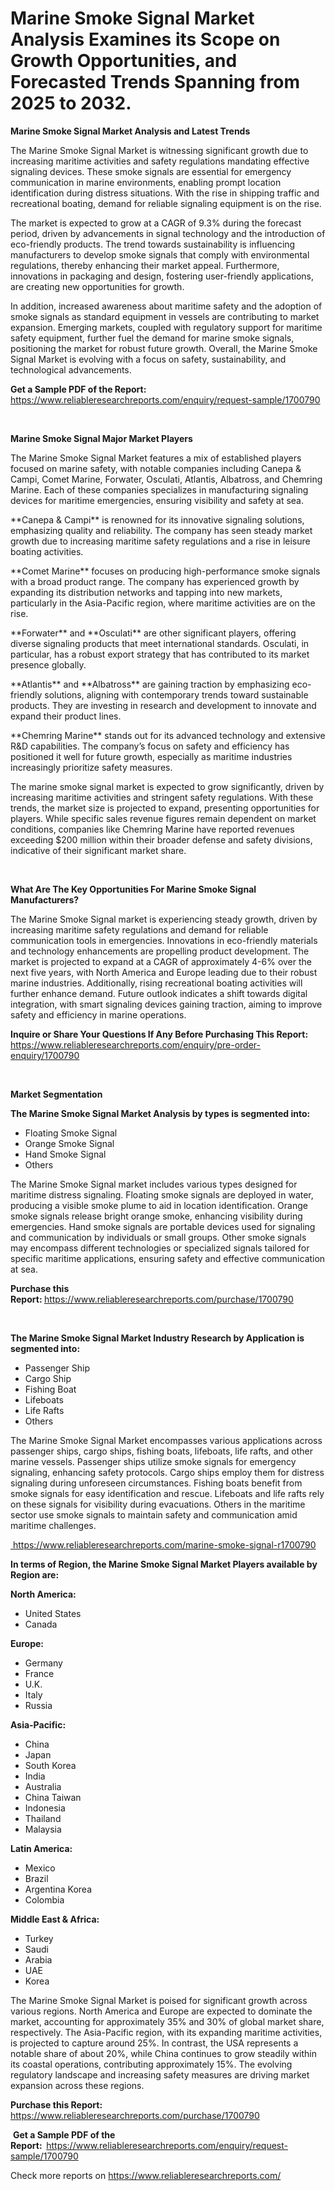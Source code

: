 <p><h1>Marine Smoke Signal Market Analysis Examines its Scope on Growth Opportunities, and Forecasted Trends Spanning from 2025 to 2032.</h1></p><p><strong>Marine Smoke Signal Market Analysis and Latest Trends</strong></p>
<p><p>The Marine Smoke Signal Market is witnessing significant growth due to increasing maritime activities and safety regulations mandating effective signaling devices. These smoke signals are essential for emergency communication in marine environments, enabling prompt location identification during distress situations. With the rise in shipping traffic and recreational boating, demand for reliable signaling equipment is on the rise. </p><p>The market is expected to grow at a CAGR of 9.3% during the forecast period, driven by advancements in signal technology and the introduction of eco-friendly products. The trend towards sustainability is influencing manufacturers to develop smoke signals that comply with environmental regulations, thereby enhancing their market appeal. Furthermore, innovations in packaging and design, fostering user-friendly applications, are creating new opportunities for growth. </p><p>In addition, increased awareness about maritime safety and the adoption of smoke signals as standard equipment in vessels are contributing to market expansion. Emerging markets, coupled with regulatory support for maritime safety equipment, further fuel the demand for marine smoke signals, positioning the market for robust future growth. Overall, the Marine Smoke Signal Market is evolving with a focus on safety, sustainability, and technological advancements.</p></p>
<p><strong>Get a Sample PDF of the Report:&nbsp;</strong> <a href="https://www.reliableresearchreports.com/enquiry/request-sample/1700790?utm_campaign=3545&utm_medium=2&utm_source=Github&utm_content=ia&utm_term=27032025&utm_id=marine-smoke-signal">https://www.reliableresearchreports.com/enquiry/request-sample/1700790</a></p>
<p>&nbsp;</p>
<p><strong>Marine Smoke Signal Major Market Players</strong></p>
<p><p>The Marine Smoke Signal Market features a mix of established players focused on marine safety, with notable companies including Canepa & Campi, Comet Marine, Forwater, Osculati, Atlantis, Albatross, and Chemring Marine. Each of these companies specializes in manufacturing signaling devices for maritime emergencies, ensuring visibility and safety at sea.</p><p>**Canepa & Campi** is renowned for its innovative signaling solutions, emphasizing quality and reliability. The company has seen steady market growth due to increasing maritime safety regulations and a rise in leisure boating activities. </p><p>**Comet Marine** focuses on producing high-performance smoke signals with a broad product range. The company has experienced growth by expanding its distribution networks and tapping into new markets, particularly in the Asia-Pacific region, where maritime activities are on the rise.</p><p>**Forwater** and **Osculati** are other significant players, offering diverse signaling products that meet international standards. Osculati, in particular, has a robust export strategy that has contributed to its market presence globally. </p><p>**Atlantis** and **Albatross** are gaining traction by emphasizing eco-friendly solutions, aligning with contemporary trends toward sustainable products. They are investing in research and development to innovate and expand their product lines.</p><p>**Chemring Marine** stands out for its advanced technology and extensive R&D capabilities. The company’s focus on safety and efficiency has positioned it well for future growth, especially as maritime industries increasingly prioritize safety measures.</p><p>The marine smoke signal market is expected to grow significantly, driven by increasing maritime activities and stringent safety regulations. With these trends, the market size is projected to expand, presenting opportunities for players. While specific sales revenue figures remain dependent on market conditions, companies like Chemring Marine have reported revenues exceeding $200 million within their broader defense and safety divisions, indicative of their significant market share.</p></p>
<p>&nbsp;</p>
<p><strong>What Are The Key Opportunities For Marine Smoke Signal Manufacturers?</strong></p>
<p><p>The Marine Smoke Signal market is experiencing steady growth, driven by increasing maritime safety regulations and demand for reliable communication tools in emergencies. Innovations in eco-friendly materials and technology enhancements are propelling product development. The market is projected to expand at a CAGR of approximately 4-6% over the next five years, with North America and Europe leading due to their robust marine industries. Additionally, rising recreational boating activities will further enhance demand. Future outlook indicates a shift towards digital integration, with smart signaling devices gaining traction, aiming to improve safety and efficiency in marine operations.</p></p>
<p><strong>Inquire or Share Your Questions If Any Before Purchasing This Report:</strong> <a href="https://www.reliableresearchreports.com/enquiry/pre-order-enquiry/1700790?utm_campaign=3545&utm_medium=2&utm_source=Github&utm_content=ia&utm_term=27032025&utm_id=marine-smoke-signal">https://www.reliableresearchreports.com/enquiry/pre-order-enquiry/1700790</a></p>
<p>&nbsp;</p>
<p><strong>Market Segmentation</strong></p>
<p><strong>The Marine Smoke Signal Market Analysis by types is segmented into:</strong></p>
<p><ul><li>Floating Smoke Signal</li><li>Orange Smoke Signal</li><li>Hand Smoke Signal</li><li>Others</li></ul></p>
<p><p>The Marine Smoke Signal market includes various types designed for maritime distress signaling. Floating smoke signals are deployed in water, producing a visible smoke plume to aid in location identification. Orange smoke signals release bright orange smoke, enhancing visibility during emergencies. Hand smoke signals are portable devices used for signaling and communication by individuals or small groups. Other smoke signals may encompass different technologies or specialized signals tailored for specific maritime applications, ensuring safety and effective communication at sea.</p></p>
<p><strong>Purchase this Report:&nbsp;</strong><a href="https://www.reliableresearchreports.com/purchase/1700790?utm_campaign=3545&utm_medium=2&utm_source=Github&utm_content=ia&utm_term=27032025&utm_id=marine-smoke-signal">https://www.reliableresearchreports.com/purchase/1700790</a></p>
<p>&nbsp;</p>
<p><strong>The Marine Smoke Signal Market Industry Research by Application is segmented into:</strong></p>
<p><ul><li>Passenger Ship</li><li>Cargo Ship</li><li>Fishing Boat</li><li>Lifeboats</li><li>Life Rafts</li><li>Others</li></ul></p>
<p><p>The Marine Smoke Signal Market encompasses various applications across passenger ships, cargo ships, fishing boats, lifeboats, life rafts, and other marine vessels. Passenger ships utilize smoke signals for emergency signaling, enhancing safety protocols. Cargo ships employ them for distress signaling during unforeseen circumstances. Fishing boats benefit from smoke signals for easy identification and rescue. Lifeboats and life rafts rely on these signals for visibility during evacuations. Others in the maritime sector use smoke signals to maintain safety and communication amid maritime challenges.</p></p>
<p><a href="https://www.reliableresearchreports.com/marine-smoke-signal-r1700790?utm_campaign=3545&utm_medium=2&utm_source=Github&utm_content=ia&utm_term=27032025&utm_id=marine-smoke-signal">&nbsp;https://www.reliableresearchreports.com/marine-smoke-signal-r1700790</a></p>
<p><strong>In terms of Region, the Marine Smoke Signal Market Players available by Region are:</strong></p>
<p>
    <p> <strong> North America: </strong>
        <ul>
            <li>United States</li>
            <li>Canada</li>
        </ul>
        </p> 
    <p> <strong> Europe: </strong>
        <ul>
            <li>Germany</li>
            <li>France</li>
            <li>U.K.</li>
            <li>Italy</li>
            <li>Russia</li>
        </ul>
        </p> 
    <p> <strong> Asia-Pacific: </strong>
        <ul>
            <li>China</li>
            <li>Japan</li>
            <li>South Korea</li>
            <li>India</li>
            <li>Australia</li>
            <li>China Taiwan</li>
            <li>Indonesia</li>
            <li>Thailand</li>
            <li>Malaysia</li>
        </ul>
        </p> 
    <p> <strong> Latin America: </strong>
        <ul>
            <li>Mexico</li>
            <li>Brazil</li>
            <li>Argentina Korea</li>
            <li>Colombia</li>
        </ul>
        </p> 
    <p> <strong> Middle East & Africa: </strong>
        <ul>
            <li>Turkey</li>
            <li>Saudi</li>
            <li>Arabia</li>
            <li>UAE</li>
            <li>Korea</li>
        </ul>
    </p>
    </p>
<p><p>The Marine Smoke Signal Market is poised for significant growth across various regions. North America and Europe are expected to dominate the market, accounting for approximately 35% and 30% of global market share, respectively. The Asia-Pacific region, with its expanding maritime activities, is projected to capture around 25%. In contrast, the USA represents a notable share of about 20%, while China continues to grow steadily within its coastal operations, contributing approximately 15%. The evolving regulatory landscape and increasing safety measures are driving market expansion across these regions.</p></p>
<p><strong>Purchase this Report: </strong><a href="https://www.reliableresearchreports.com/purchase/1700790?utm_campaign=3545&utm_medium=2&utm_source=Github&utm_content=ia&utm_term=27032025&utm_id=marine-smoke-signal">https://www.reliableresearchreports.com/purchase/1700790</a></p>
<p>&nbsp;<strong>Get a Sample PDF of the Report:&nbsp;&nbsp;</strong><a href="https://www.reliableresearchreports.com/enquiry/request-sample/1700790?utm_campaign=3545&utm_medium=2&utm_source=Github&utm_content=ia&utm_term=27032025&utm_id=marine-smoke-signal">https://www.reliableresearchreports.com/enquiry/request-sample/1700790</a></p>
<p><strong></strong></p>
<p>Check more reports on <a href="https://www.reliableresearchreports.com/?utm_campaign=3545&utm_medium=2&utm_source=Github&utm_content=ia&utm_term=27032025&utm_id=marine-smoke-signal">https://www.reliableresearchreports.com/</a></p>
